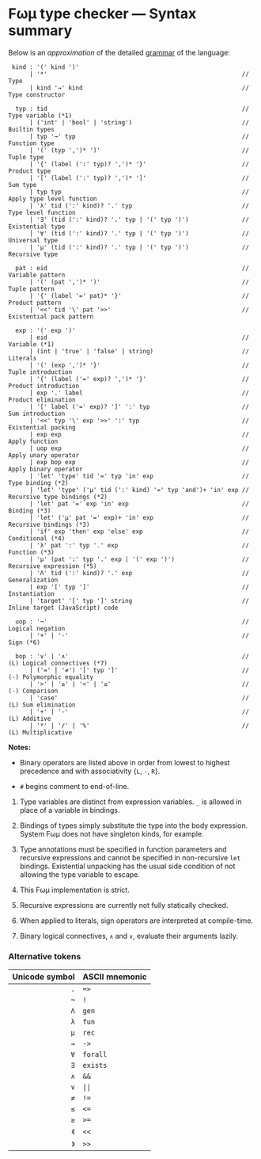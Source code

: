 # Fωμ type checker &mdash; Syntax summary

Below is an _approximation_ of the detailed
[grammar](src/main/FomParser/Grammar.mly) of the language:

```g4
 kind : '(' kind ')'
      | '*'                                                       // Type
      | kind '→' kind                                             // Type constructor

  typ : tid                                                       // Type variable (*1)
      | ('int' | 'bool' | 'string')                               // Builtin types
      | typ '→' typ                                               // Function type
      | '(' (typ ',')* ')'                                        // Tuple type
      | '{' (label (':' typ)? ',')* '}'                           // Product type
      | '[' (label (':' typ)? ',')* ']'                           // Sum type
      | typ typ                                                   // Apply type level function
      | 'λ' tid (':' kind)? '.' typ                               // Type level function
      | '∃' (tid (':' kind)? '.' typ | '(' typ ')')               // Existential type
      | '∀' (tid (':' kind)? '.' typ | '(' typ ')')               // Universal type
      | 'μ' (tid (':' kind)? '.' typ | '(' typ ')')               // Recursive type

  pat : eid                                                       // Variable pattern
      | '(' (pat ',')* ')'                                        // Tuple pattern
      | '{' (label '=' pat)* '}'                                  // Product pattern
      | '<<' tid '\' pat '>>'                                     // Existential pack pattern

  exp : '(' exp ')'
      | eid                                                       // Variable (*1)
      | (int | 'true' | 'false' | string)                         // Literals
      | '(' (exp ',')* '}'                                        // Tuple introduction
      | '{' (label ('=' exp)? ',')* '}'                           // Product introduction
      | exp '.' label                                             // Product elimination
      | '[' label ('=' exp)? ']' ':' typ                          // Sum introduction
      | '<<' typ '\' exp '>>' ':' typ                             // Existential packing
      | exp exp                                                   // Apply function
      | uop exp                                                   // Apply unary operator
      | exp bop exp                                               // Apply binary operator
      | 'let' 'type' tid '=' typ 'in' exp                         // Type binding (*2)
      | 'let' 'type' ('μ' tid (':' kind) '=' typ 'and')+ 'in' exp // Recursive type bindings (*2)
      | 'let' pat '=' exp 'in' exp                                // Binding (*3)
      | 'let' ('μ' pat '=' exp)+ 'in' exp                         // Recursive bindings (*3)
      | 'if' exp 'then' exp 'else' exp                            // Conditional (*4)
      | 'λ' pat ':' typ '.' exp                                   // Function (*3)
      | 'μ' (pat ':' typ '.' exp | '(' exp ')')                   // Recursive expression (*5)
      | 'Λ' tid (':' kind)? '.' exp                               // Generalization
      | exp '[' typ ']'                                           // Instantiation
      | 'target' '[' typ ']' string                               // Inline target (JavaScript) code

  uop : '¬'                                                       // Logical negation
      | '+' | '-'                                                 // Sign (*6)

  bop : '∨' | '∧'                                                 // (L) Logical connectives (*7)
      | ('=' | '≠') '[' typ ']'                                   // (-) Polymorphic equality
      | '>' | '≥' | '<' | '≤'                                     // (-) Comparison
      | 'case'                                                    // (L) Sum elimination
      | '+' | '-'                                                 // (L) Additive
      | '*' | '/' | '%'                                           // (L) Multiplicative
```

**Notes:**

- Binary operators are listed above in order from lowest to highest precedence
  and with associativity {`L`, `-`, `R`}.

- `#` begins comment to end-of-line.

1. Type variables are distinct from expression variables. `_` is allowed in
   place of a variable in bindings.

2. Bindings of types simply substitute the type into the body expression. System
   Fωμ does not have singleton kinds, for example.

3. Type annotations must be specified in function parameters and recursive
   expressions and cannot be specified in non-recursive `let` bindings.
   Existential unpacking has the usual side condition of not allowing the type
   variable to escape.

4. This Fωμ implementation is strict.

5. Recursive expressions are currently not fully statically checked.

6. When applied to literals, sign operators are interpreted at compile-time.

7. Binary logical connectives, `∧` and `∨`, evaluate their arguments lazily.

### Alternative tokens

| Unicode symbol | ASCII mnemonic            |
| -------------: | :------------------------ |
|            `.` | `=>`                      |
|            `¬` | `!`                       |
|            `Λ` | `gen`                     |
|            `λ` | `fun`                     |
|            `μ` | `rec`                     |
|            `→` | `->`                      |
|            `∀` | `forall`                  |
|            `∃` | `exists`                  |
|            `∧` | `&&`                      |
|            `∨` | <code>&#124;&#124;</code> |
|            `≠` | `!=`                      |
|            `≤` | `<=`                      |
|            `≥` | `>=`                      |
|           `《` | `<<`                      |
|           `》` | `>>`                      |
